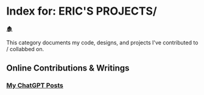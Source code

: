 # Index for: ERIC'S PROJECTS/

[🏚️](../README.md)

This category documents my code, designs, and projects I've contributed to / collabbed on.

## Online Contributions & Writings

### [My ChatGPT Posts](/my-projects/chat-gpt.md)